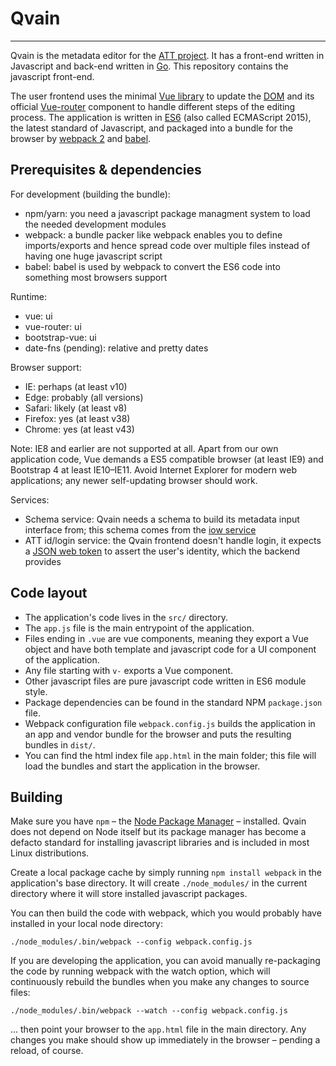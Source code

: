 
# Qvain
-------

Qvain is the metadata editor for the [ATT project](http://avointiede.fi/). It has a front-end written in Javascript and back-end written in [Go](https://golang.org/). This repository contains the javascript front-end.

The user frontend uses the minimal [Vue library](https://vuejs.org/) to update the [DOM](https://en.wikipedia.org/wiki/Document_Object_Model) and its official [Vue-router](https://router.vuejs.org/) component to handle different steps of the editing process. The application is written in [ES6](https://kangax.github.io/compat-table/es6/) (also called ECMAScript 2015), the latest standard of Javascript, and packaged into a bundle for the browser by [webpack 2](https://webpack.js.org/) and [babel](https://babeljs.io/).


## Prerequisites & dependencies

For development (building the bundle):

- npm/yarn: you need a javascript package managment system to load the needed development modules
- webpack: a bundle packer like webpack enables you to define imports/exports and hence spread code over multiple files instead of having one huge javascript script
- babel: babel is used by webpack to convert the ES6 code into something most browsers support

Runtime:

- vue: ui
- vue-router: ui
- bootstrap-vue: ui
- date-fns (pending): relative and pretty dates

Browser support:

- IE: perhaps (at least v10)
- Edge: probably (all versions)
- Safari: likely (at least v8)
- Firefox: yes (at least v38)
- Chrome: yes (at least v43)

Note: IE8 and earlier are not supported at all. Apart from our own application code, Vue demands a ES5 compatible browser (at least IE9) and Bootstrap 4 at least IE10–IE11. Avoid Internet Explorer for modern web applications; any newer self-updating browser should work.

Services:

- Schema service: Qvain needs a schema to build its metadata input interface from; this schema comes from the [iow service](http://iow.csc.fi/model/mrd/)
- ATT id/login service: the Qvain frontend doesn't handle login, it expects a [JSON web token](https://jwt.io/) to assert the user's identity, which the backend provides


## Code layout

- The application's code lives in the `src/` directory.
- The `app.js` file is the main entrypoint of the application.
- Files ending in `.vue` are vue components, meaning they export a Vue object and have both template and javascript code for a UI component of the application.
- Any file starting with `v-` exports a Vue component.
- Other javascript files are pure javascript code written in ES6 module style.
- Package dependencies can be found in the standard NPM `package.json` file.
- Webpack configuration file `webpack.config.js` builds the application in an app and vendor bundle for the browser and puts the resulting bundles in `dist/`.
- You can find the html index file `app.html` in the main folder; this file will load the bundles and start the application in the browser.


## Building

Make sure you have `npm` – the [Node Package Manager](https://www.npmjs.com/) – installed. Qvain does not depend on Node itself but its package manager has become a defacto standard for installing javascript libraries and is included in most Linux distributions.

Create a local package cache by simply running `npm install webpack` in the application's base directory. It will create `./node_modules/` in the current directory where it will store installed javascript packages.

You can then build the code with webpack, which you would probably have installed in your local node directory:

```shell
./node_modules/.bin/webpack --config webpack.config.js
```

If you are developing the application, you can avoid manually re-packaging the code by running webpack with the watch option, which will continuously rebuild the bundles when you make any changes to source files:

```shell
./node_modules/.bin/webpack --watch --config webpack.config.js
```

... then point your browser to the `app.html` file in the main directory. Any changes you make should show up immediately in the browser – pending a reload, of course.
